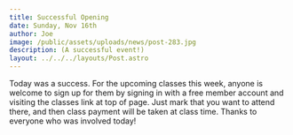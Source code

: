 ```yaml
---
title: Successful Opening
date: Sunday, Nov 16th
author: Joe
image: /public/assets/uploads/news/post-283.jpg
description: (A successful event!)
layout: ../../../layouts/Post.astro
---
```


Today was a success.  For the upcoming classes this week, anyone is welcome to sign up for them by signing in with a free member account and visiting the classes link at top of page.  Just mark that you want to attend there, and then class payment will be taken at class time.   Thanks to everyone who was involved today!
